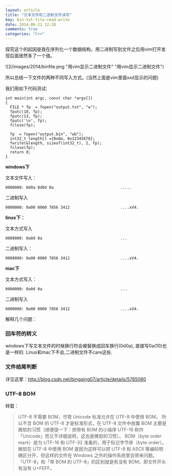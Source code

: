 ```yaml
---
layout: article
title: "文本文件和二进制文件读写"
key: bin-txt-file-read-write
date: 2014-06-21 12:28
comments: true
categories: "C++"
---
```


  探究这个的起因是我在序列化一个数据结构，用二进制写到文件之后用vim打开发现后面居然多了一个值。

![](/images/2014/binfile.png "用vim显示二进制文件" "用vim显示二进制文件")

  所以总结一下文件的两种不同写入方式。(当然上面是vim里面xxd显示的问题)

  我们用如下代码测试:	

	int main(int argc, const char *argv[])
	{
	  FILE * fp  = fopen("output.txt", "w");
	  fputc(10, fp);
	  fputc(13, fp);
	  fputc('\n', fp);
	  fclose(fp);

	  fp  = fopen("output.bin", "wb");
	  int32_t length[] ={0x0a, 0x12345678};
	  fwrite(&length, sizeof(int32_t), 2, fp);
	  fclose(fp);
	  return 0;
	}
	
<!--more-->

**windows下**

文本文件写入：
	
	0000000: 0d0a 0d0d 0a                             .....

二进制写入

	0000000: 0a00 0000 7856 3412                      ....xV4.

**linux下：**

  文本方式写入

	0000000: 0a0d 0a                                  ...

  二进制写入：

	0000000: 0a00 0000 7856 3412                      ....xV4.

**mac下**

  文本方式写入：

	0000000: 0a0d 0a                                  ...

  二进制写入

	0000000: 0a00 0000 7856 3412                      ....xV4.

  解释几个问题：

### 回车符的转义

  windows下写文本文件的时候换行符会被替换成回车换行(0d0a), 直接写0a(10)也是一样的. Linux和mac下不会,二进制文件不care这些.

### 文件结尾判断

  详见这里：<http://blog.csdn.net/bingqing07/article/details/5785080>

### UTF-8 BOＭ

  转载：

> UTF-8 不需要 BOM，尽管 Unicode 标准允许在 UTF-8 中使用 BOM。
所以不含 BOM 的 UTF-8 才是标准形式，在 UTF-8 文件中放置 BOM 主要是微软的习惯（顺便提一下：把带有 BOM 的小端序 UTF-16 称作「Unicode」而又不详细说明，这也是微软的习惯）。
BOM（byte order mark）是为 UTF-16 和 UTF-32 准备的，用于标记字节序（byte order）。微软在 UTF-8 中使用 BOM 是因为这样可以把 UTF-8 和 ASCII 等编码明确区分开，但这样的文件在 Windows 之外的操作系统里会带来问题。
「UTF-8」和「带 BOM 的 UTF-8」的区别就是有没有 BOM。即文件开头有没有 U+FEFF。


